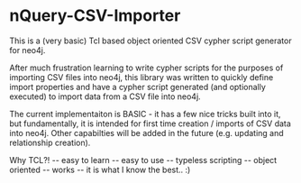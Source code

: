 nQuery-CSV-Importer
===================

This is a (very basic) Tcl based object oriented CSV cypher script generator for neo4j.

After much frustration learning to write cypher scripts for the purposes of importing CSV files into neo4j, this library was written to quickly define import properties and have a cypher script generated (and optionally executed) to import data from a CSV file into neo4j.

The current implementaiton is BASIC - it has a few nice tricks built into it, but fundamentally, it is intended for first time creation / imports of CSV data into neo4j.  Other capabilties will be added in the future (e.g. updating and relationship creation).

Why TCL?!
 -- easy to learn
 -- easy to use
 -- typeless scripting
 -- object oriented
 -- works
 -- it is what I know the best.. :)
 


